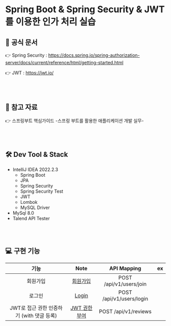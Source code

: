 #  Spring Boot & Spring Security & JWT를 이용한 인가 처리 실습

## 📌 공식 문서

👉 Spring Security : https://docs.spring.io/spring-authorization-server/docs/current/reference/html/getting-started.html

👉 JWT : https://jwt.io/

<br />

<br />

## 📒 참고 자료

👉 스프링부트 핵심가이드 -스프링 부트를 활용한 애플리케이션 개발 실무- 

<br />

<br />



## 🛠 Dev Tool & Stack

- IntelliJ IDEA  2022.2.3
  - Spring Boot
  - JPA 
  - Spring Security
  - Spring Security Test
  - JWT
  - Lombok
  - MySQL Driver
- MySql 8.0
- Talend API Tester

<br />

<br />

## 💻 구현 기능

|                   기능                    |                             Note                             |       API Mapping        |  ex  |
| :---------------------------------------: | :----------------------------------------------------------: | :----------------------: | :--: |
|                 회원가입                  | [회원가입](https://github.com/Soyeong4250/spring-security-exercise/blob/master/note/%ED%9A%8C%EC%9B%90%EA%B0%80%EC%9E%85.md) | POST /api/v1/users/join  |      |
|                  로그인                   | [Login](https://github.com/Soyeong4250/spring-security-exercise/blob/master/note/Login.md) | POST /api/v1/users/login |      |
| JWT로 접근 권한 인증하기 (with 댓글 등록) | [JWT 권한 부여](https://github.com/Soyeong4250/spring-security-exercise/blob/master/note/JWT%EC%9D%B4%EC%9A%A9%ED%95%98%EA%B8%B0.md) |   POST /api/v1/reviews   |      |
